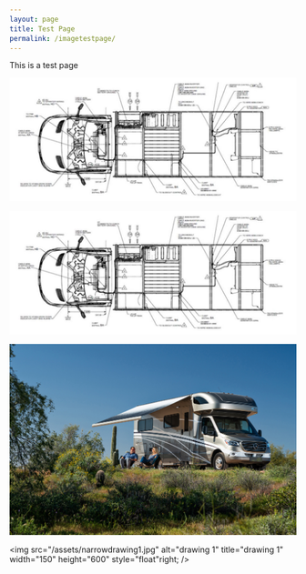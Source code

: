 ```yaml
---
layout: page
title: Test Page
permalink: /imagetestpage/
---
```


This is a test page

<img src="/assets/vandrawing.jpg">

![vandrawing](/assets/vandrawing.jpg)

<img src="/assets/VW-Lifestyle%2005-20.jpg" title="View 24J"/>

<img src="/assets/narrowdrawing1.jpg" alt="drawing 1" title="drawing 1" width="150" height="600" style="float"right; />

	
  

                                                              
